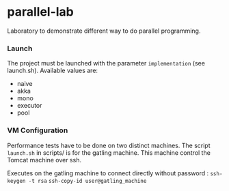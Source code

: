 parallel-lab
============

Laboratory to demonstrate different way to do parallel programming.

### Launch ##

The project must be launched with the parameter `implementation` (see launch.sh). 
Available values are:
- naive
- akka
- mono
- executor
- pool


### VM Configuration ###

Performance tests have to be done on two distinct machines. The script `launch.sh` in scripts/ is for the gatling machine. This machine control the Tomcat machine over ssh.

Executes on the gatling machine to connect directly without password : 
`ssh-keygen -t rsa`
`ssh-copy-id user@gatling_machine`